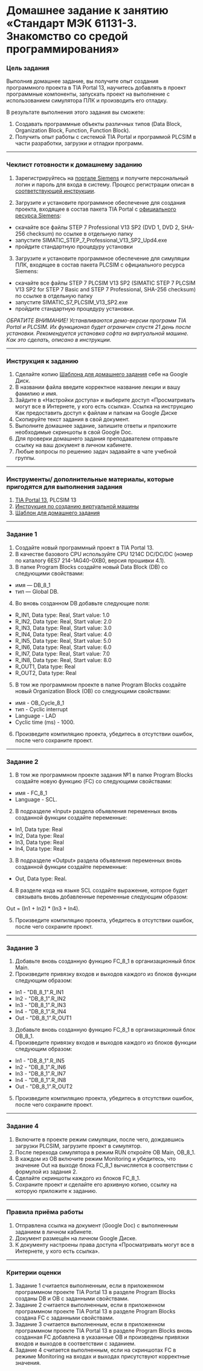 # Домашнее задание к занятию «Стандарт МЭК 61131-3. Знакомство со средой программирования»

### Цель задания

Выполнив домашнее задание, вы получите опыт создания программного проекта в TIA Portal 13, научитесь добавлять в проект программные компоненты, запускать проект на выполнение с использованием симулятора ПЛК и производить его отладку.

В результате выполнения этого задания вы сможете:

1. Создавать программные объекты различных типов (Data Block, Organization Block, Function, Function Block).
2. Получить опыт работы с системой TIA Portal и программой PLCSIM в части разработки, загрузки и отладки программ.

------

### Чеклист готовности к домашнему заданию

1. Зарегистрируйтесь на [портале Siemens](https://mall.industry.siemens.com/goos/WelcomePage.aspx?regionUrl=/ru&language=ru) и получите персональный логин и пароль для входа в систему. Процесс регистрации описан в [соответствующей инструкции](https://docs.google.com/presentation/d/1RPHvCE2OxBbHRMWSAV2E-HxscZvR2nRIZVHCy8hvjJE/edit?usp=sharing).

2. Загрузите и установите программное обеспечение для создания проекта, входящее в состав пакета TIA Portal с [официального ресурса Siemens](https://support.industry.siemens.com/cs/document/78793685/simatic-step-7-(tia-portal)-v13-trial-download?dti=0&lc=en-DE):
- скачайте все файлы STEP 7 Professional V13 SP2 (DVD 1, DVD 2, SHA-256 checksum) по ссылке в отдельную папку
- запустите SIMATIC_STEP_7_Professional_V13_SP2_Upd4.exe
- пройдите стандартную процедуру установки

3. Загрузите и установите программное обеспечение для симуляции ПЛК, входящее в состав пакета PLCSIM с официального ресурса Siemens:

- скачайте все файлы STEP 7 PLCSIM V13 SP2 (SIMATIC STEP 7 PLCSIM V13 SP2 for STEP 7 Basic and STEP 7 Professional, SHA-256 checksum) по ссылке в отдельную папку
- запустите SIMATIC_S7_PLCSIM_V13_SP2.exe
- пройдите стандартную процедуру установки.

*ОБРАТИТЕ ВНИМАНИЕ! Устанвливаются демо-версии программ TIA Portal и PLCSIM. Их функционал будет ограничен спустя 21 день после установки. Рекомендуется установка софта на виртуальной машине. Как это сделать, описано в инструкции.*

------

### Инструкция к заданию

1. Сделайте копию [Шаблона для домашнего задания](https://docs.google.com/document/d/1MiwldIkT0D7OWcygHadT0PwvF4M3eY3FKipRuTsttIs/edit?usp=sharing) себе на Google Диск.
2. В названии файла введите корректное название лекции и вашу фамилию и имя.
3. Зайдите в «Настройки доступа» и выберите доступ «Просматривать могут все в Интернете, у кого есть ссылка». Ссылка на инструкцию Как предоставить доступ к файлам и папкам на Google Диске
4. Скопируйте текст задания в свой документ.
5. Выполните домашнее задание, запишите ответы и приложите необходимые скриншоты в свой Google Doc.
6. Для проверки домашнего задания преподавателем отправьте ссылку на ваш документ в личном кабинете.
7. Любые вопросы по решению задач задавайте в чате учебной группы.


------

### Инструменты/ дополнительные материалы, которые пригодятся для выполнения задания

1. [TIA Portal 13](https://support.industry.siemens.com/cs/document/109745155/simatic-step-7-including-plcsim-v13-sp2-trial-download?dti=0&lc=en-WW), PLCSIM 13
2. [Инструкция по созданию виртуальной машины](https://docs.google.com/presentation/d/1psnSlotXT7cr8ECnaZaTCDLnIyYOGUzCArLeydeRztY/edit?usp=sharing)
3. [Шаблон для домашнего задания](https://docs.google.com/document/d/1MiwldIkT0D7OWcygHadT0PwvF4M3eY3FKipRuTsttIs/edit?usp=sharing)

------

### Задание 1

1. Создайте новый программный проект в TIA Portal 13.
2. В качестве базового CPU используйте CPU 1214C DC/DC/DC (номер по каталогу 6ES7 214-1AG40-0XB0, версия прошивки 4.1).
3. В папке Program Blocks создайте новый Data Block (DB) со следующими свойствами:
- имя — DB_8_1
- тип — Global DB.
4. Во вновь созданном DB добавьте следующие поля:
- R_IN1, Data type: Real, Start value: 1.0
- R_IN2, Data type: Real, Start value: 2.0
- R_IN3, Data type: Real, Start value: 3.0
- R_IN4, Data type: Real, Start value: 4.0
- R_IN5, Data type: Real, Start value: 5.0
- R_IN6, Data type: Real, Start value: 6.0
- R_IN7, Data type: Real, Start value: 7.0
- R_IN8, Data type: Real, Start value: 8.0
- R_OUT1, Data type: Real
- R_OUT2, Data type: Real
5. В том же программном проекте в папке Program Blocks создайте новый Organization Block (OB) со следующими свойствами:
- имя - OB_Cycle_8_1
- тип - Cyclic interrupt
- Language - LAD
- Cyclic time (ms) - 1000.
6. Произведите компиляцию проекта, убедитесь в отсутствии ошибок, после чего сохраните проект.

------

### Задание 2

1. В том же программном проекте задания №1 в папке Program Blocks создайте новую функцию (FC) со следующими свойствами:
- имя - FC_8_1
- Language - SCL.
2. В подразделе «Input» раздела объявления переменных вновь созданной функции создайте переменные:
- In1, Data type: Real
- In2, Data type: Real
- In3, Data type: Real
- In4, Data type: Real
3. В подразделе «Output» раздела объявления переменных вновь созданной функции создайте переменные:
- Out, Data type: Real.
4. В разделе кода на языке SCL создайте выражение, которое будет связывать вновь добавленные переменные следующим образом:

Out = (In1 + In2) * (In3 + In4).

5. Произведите компиляцию проекта, убедитесь в отсутствии ошибок, после чего сохраните проект.

------

### Задание 3

1. Добавьте вновь созданную функцию FC_8_1 в организационный блок Main.
2. Произведите привязку входов и выходов каждого из блоков функции следующим образом:
- In1 - "DB_8_1".R_IN1
- In2 - "DB_8_1".R_IN2
- In3 - "DB_8_1".R_IN3
- In4 - "DB_8_1".R_IN4
- Out - "DB_8_1".R_OUT1
3. Добавьте вновь созданную функцию FC_8_1 в организационный блок OB_8_1.
4. Произведите привязку входов и выходов каждого из блоков функции следующим образом:
- In1 - "DB_8_1".R_IN5
- In2 - "DB_8_1".R_IN6
- In3 - "DB_8_1".R_IN7
- In4 - "DB_8_1".R_IN8
- Out - "DB_8_1".R_OUT2
5. Произведите компиляцию проекта, убедитесь в отсутствии ошибок, после чего сохраните проект.

------

### Задание 4

1. Включите в проекте режим симуляции, после чего, дождавшись загрузки PLCSIM, загрузите проект в симулятор.
2. После перехода симулятора в режим RUN откройте OB Main, OB_8_1.
3. В каждом из OB включите режим Monitoring и убедитесь, что значение Out на выходе блока FC_8_1 вычисляется в соответствии с формулой из задания 2.
4. Сделайте скриншоты каждого из блоков FC_8_1.
5. Сохраните проект и сделайте его архивную копию, ссылку на которую приложите к заданию.

------

### Правила приёма работы

1. Отправлена ссылка на документ (Google Doc) с выполненным заданием в личном кабинете.
2. Документ размещён на личном Google Диске.
3. К документу настроены права доступа «Просматривать могут все в Интернете, у кого есть ссылка».

------

### Критерии оценки

1. Задание 1 считается выполненным, если в приложенном программном проекте TIA Portal 13 в разделе Program Blocks созданы DB и OB с заданными свойствами.
2. Задание 2 считается выполненным, если в приложенном программном проекте TIA Portal 13 в разделе Program Blocks создана FC с заданными свойствами.
3. Задание 3 считается выполненным, если в приложенном программном проекте TIA Portal 13 в разделе Program Blocks вновь созданная FC добавлена в указанные OB и произведены привязки входов и выходов в соответствии с заданием.
4. Задание 4 считается выполненным, если на скриншотах FC в режиме Monitoring на входах и выходах присутствуют корректные значения.
